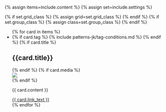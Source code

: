 {% assign items=include.content %}
{% assign set=include.settings %}

{% if set.grid_class %}
    {% assign grid=set.grid_class %}
{% endif %}
{% if set.group_class %}
    {% assign class=set.group_class %}
{% endif %}



<ul class="usa-card-group"> 
  {% for card in items %}
    <li class="usa-card {{ grid | default:'tablet:grid-col-4'}}">
      <div class="usa-card__container {{ class }}">
        {% if card.tag %}
        {% include patterns-jk/tag-conditions.md %}
        {% endif %}
        {% if card.title %}
        <div class="usa-card__header">
          <h2 class="usa-card__heading">{{card.title}}</h2>
        </div>
        {% endif %}
        {% if card.media %}
            <div class="usa-card__media">
                <div class="usa-card__img">
                <img
                    src="{{card.media}}"
                />
                </div>
            </div>
        {% endif %}
      <div class="usa-card__body">
        <p class="card-content">
          {{ card.content }}
        </p>
      </div>
      <div class="usa-card__footer">
        <a href="{{ card.link }}" class="usa-button">{{ card.link_text }}</a>
      </div>
    </div>
  </li>
  {% endfor %}
</ul>
